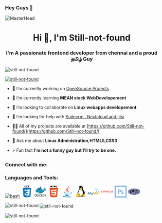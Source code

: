 ### Hey Guys 👋
![MasterHead](https://linuxpanda.files.wordpress.com/2013/05/cropped-linux_panda_banner.png)
<h1 align="center">Hi 👋, I'm Still-not-found</h1>
<h3 align="center">I'm A passionate frontend developer from chennai and a proud தமிழ் Guy</h3>
<!--<img align="right" alt="coding" width="400" src="https://external-content.duckduckgo.com/iu/?u=https%3A%2F%2Ftse1.mm.bing.net%2Fth%3Fid%3DOIP.4fNBO_UDYEVxM0E5T2FyJQHaFj%26pid%3DApi&f=1&ipt=f2a1ed99d38d9102935a997f499344e48aeedab86731db71da5a090c97010aab&ipo=images"> -->

<p align="left"> <img src="https://komarev.com/ghpvc/?username=still-not-found&label=Profile%20views&color=0e75b6&style=flat" alt="still-not-found" /> </p>

<p align="left"> <a href="https://github.com/ryo-ma/github-profile-trophy"><img src="https://github-profile-trophy.vercel.app/?username=still-not-found&theme=buddhism" alt="still-not-found" /></a> </p>

- 🔭 I’m currently working on [OpenSource Projects](https://github.com/Still-not-found/suitecrm)

- 🌱 I’m currently learning **MEAN stack WebDevelopement**

- 👯 I’m looking to collaborate on **Linux webapps developement**

- 🤝 I’m looking for help with [Suitecrm , Nextcloud and jitsi](https://github.com/Still-not-found/suitecrm-Kanban)

- 👨‍💻 All of my projects are available at [https://github.com/Still-not-found/](https://github.com/Still-not-found/)

- 💬 Ask me about **Linux Administration,HTML5,CSS3**

- ⚡ Fun fact **I'm not a funny guy but I'll try to be one.**

<h3 align="left">Connect with me:</h3>
<p align="left">
</p>

<h3 align="left">Languages and Tools:</h3>
<p align="left"> <a href="https://www.gnu.org/software/bash/" target="_blank" rel="noreferrer"> <img src="https://www.vectorlogo.zone/logos/gnu_bash/gnu_bash-icon.svg" alt="bash" width="40" height="40"/> </a> <a href="https://www.w3schools.com/css/" target="_blank" rel="noreferrer"> <img src="https://raw.githubusercontent.com/devicons/devicon/master/icons/css3/css3-original-wordmark.svg" alt="css3" width="40" height="40"/> </a> <a href="https://www.docker.com/" target="_blank" rel="noreferrer"> <img src="https://raw.githubusercontent.com/devicons/devicon/master/icons/docker/docker-original-wordmark.svg" alt="docker" width="40" height="40"/> </a> <a href="https://www.w3.org/html/" target="_blank" rel="noreferrer"> <img src="https://raw.githubusercontent.com/devicons/devicon/master/icons/html5/html5-original-wordmark.svg" alt="html5" width="40" height="40"/> </a> <a href="https://www.java.com" target="_blank" rel="noreferrer"> <img src="https://raw.githubusercontent.com/devicons/devicon/master/icons/java/java-original.svg" alt="java" width="40" height="40"/> </a> <a href="https://www.linux.org/" target="_blank" rel="noreferrer"> <img src="https://raw.githubusercontent.com/devicons/devicon/master/icons/linux/linux-original.svg" alt="linux" width="40" height="40"/> </a> <a href="https://www.mysql.com/" target="_blank" rel="noreferrer"> <img src="https://raw.githubusercontent.com/devicons/devicon/master/icons/mysql/mysql-original-wordmark.svg" alt="mysql" width="40" height="40"/> </a> <a href="https://www.oracle.com/" target="_blank" rel="noreferrer"> <img src="https://raw.githubusercontent.com/devicons/devicon/master/icons/oracle/oracle-original.svg" alt="oracle" width="40" height="40"/> </a> <a href="https://www.photoshop.com/en" target="_blank" rel="noreferrer"> <img src="https://raw.githubusercontent.com/devicons/devicon/master/icons/photoshop/photoshop-line.svg" alt="photoshop" width="40" height="40"/> </a> <a href="https://www.php.net" target="_blank" rel="noreferrer"> <img src="https://raw.githubusercontent.com/devicons/devicon/master/icons/php/php-original.svg" alt="php" width="40" height="40"/> </a> </p>

<p><img align="left" src="https://github-readme-stats.vercel.app/api/top-langs?username=still-not-found&show_icons=true&locale=en&layout=compact" alt="still-not-found" /></p>

<p>&nbsp;<img align="center" src="https://github-readme-stats.vercel.app/api?username=still-not-found&show_icons=true&locale=en" alt="still-not-found" /></p>

<p><img align="center" src="https://github-readme-streak-stats.herokuapp.com/?user=still-not-found&" alt="still-not-found" /></p>




